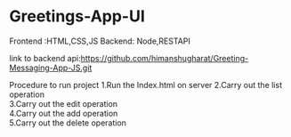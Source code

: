 # Greetings-App-UI
Frontend :HTML,CSS,JS
Backend: Node,RESTAPI

link to backend api:https://github.com/himanshugharat/Greeting-Messaging-App-JS.git

Procedure to run project
1.Run the Index.html on server
2.Carry out the list operation  
3.Carry out the edit operation  
4.Carry out the add operation  
5.Carry out the delete operation
  